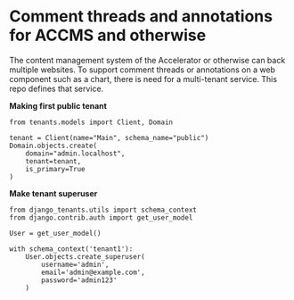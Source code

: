 # Comment threads and annotations for ACCMS and otherwise

The content management system of the Accelerator or otherwise can back multiple websites. To support comment threads or annotations on a web component such as a chart, there is need for a multi-tenant service. This repo defines that service.

**Making first public tenant**
```
from tenants.models import Client, Domain

tenant = Client(name="Main", schema_name="public")
Domain.objects.create(
    domain="admin.localhost",
    tenant=tenant,
    is_primary=True
)
```

**Make tenant superuser**
```
from django_tenants.utils import schema_context
from django.contrib.auth import get_user_model

User = get_user_model()

with schema_context('tenant1'):
    User.objects.create_superuser(
        username='admin',
        email='admin@example.com',
        password='admin123'
    )
```
